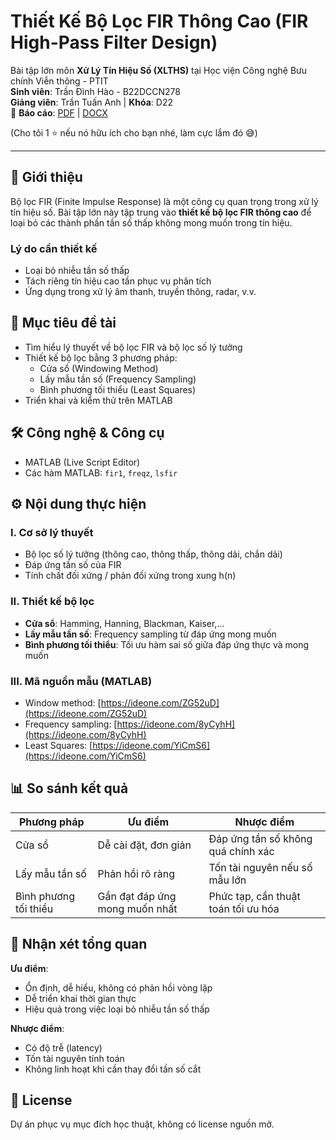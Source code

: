 # Thiết Kế Bộ Lọc FIR Thông Cao (FIR High-Pass Filter Design)

Bài tập lớn môn **Xử Lý Tín Hiệu Số (XLTHS)** tại Học viện Công nghệ Bưu chính Viễn thông - PTIT  
**Sinh viên**: Trần Đình Hào - B22DCCN278  
**Giảng viên**: Trần Tuấn Anh | **Khóa**: D22  
📄 **Báo cáo**: [PDF](https://drive.google.com/file/d/1170IfuuoFC38nKKBDqPhG7qNUXjvv4ks/view?usp=sharing) | [DOCX](https://docs.google.com/document/d/14DLy4H8t95rMflHzGPpXQh_yq0Shodpg/edit?usp=sharing&ouid=113235621676813436249&rtpof=true&sd=true)

(Cho tôi 1 ⭐ nếu nó hữu ích cho bạn nhé, làm cực lắm đó 😅)

---

## 📝 Giới thiệu

Bộ lọc FIR (Finite Impulse Response) là một công cụ quan trọng trong xử lý tín hiệu số. Bài tập lớn này tập trung vào **thiết kế bộ lọc FIR thông cao** để loại bỏ các thành phần tần số thấp không mong muốn trong tín hiệu.

### Lý do cần thiết kế
- Loại bỏ nhiễu tần số thấp
- Tách riêng tín hiệu cao tần phục vụ phân tích
- Ứng dụng trong xử lý âm thanh, truyền thông, radar, v.v.

## 🎯 Mục tiêu đề tài

- Tìm hiểu lý thuyết về bộ lọc FIR và bộ lọc số lý tưởng
- Thiết kế bộ lọc bằng 3 phương pháp:
  - Cửa sổ (Windowing Method)
  - Lấy mẫu tần số (Frequency Sampling)
  - Bình phương tối thiểu (Least Squares)
- Triển khai và kiểm thử trên MATLAB

## 🛠 Công nghệ & Công cụ

- MATLAB (Live Script Editor)
- Các hàm MATLAB: `fir1`, `freqz`, `lsfir`

## ⚙️ Nội dung thực hiện

### I. Cơ sở lý thuyết
- Bộ lọc số lý tưởng (thông cao, thông thấp, thông dải, chắn dải)
- Đáp ứng tần số của FIR
- Tính chất đối xứng / phản đối xứng trong xung h(n)

### II. Thiết kế bộ lọc
- **Cửa sổ**: Hamming, Hanning, Blackman, Kaiser,...
- **Lấy mẫu tần số**: Frequency sampling từ đáp ứng mong muốn
- **Bình phương tối thiểu**: Tối ưu hàm sai số giữa đáp ứng thực và mong muốn

### III. Mã nguồn mẫu (MATLAB)
- Window method: [https://ideone.com/ZG52uD](https://ideone.com/ZG52uD)
- Frequency sampling: [https://ideone.com/8yCyhH](https://ideone.com/8yCyhH)
- Least Squares: [https://ideone.com/YiCmS6](https://ideone.com/YiCmS6)

## 📊 So sánh kết quả

| Phương pháp           | Ưu điểm                                | Nhược điểm                             |
|-----------------------|-----------------------------------------|----------------------------------------|
| Cửa sổ                | Dễ cài đặt, đơn giản                    | Đáp ứng tần số không quá chính xác     |
| Lấy mẫu tần số        | Phản hồi rõ ràng                        | Tốn tài nguyên nếu số mẫu lớn          |
| Bình phương tối thiểu | Gần đạt đáp ứng mong muốn nhất          | Phức tạp, cần thuật toán tối ưu hóa    |

## 🧠 Nhận xét tổng quan

**Ưu điểm**:
- Ổn định, dễ hiểu, không có phản hồi vòng lặp
- Dễ triển khai thời gian thực
- Hiệu quả trong việc loại bỏ nhiễu tần số thấp

**Nhược điểm**:
- Có độ trễ (latency)
- Tốn tài nguyên tính toán
- Không linh hoạt khi cần thay đổi tần số cắt

## 📜 License

Dự án phục vụ mục đích học thuật, không có license nguồn mở.
